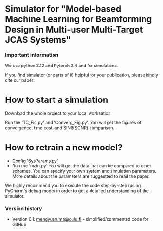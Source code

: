 # Simulator for "Model-based Machine Learning for Beamforming Design in Multi-user Multi-Target JCAS Systems"

### Important information

We use python 3.12 and Pytorch 2.4 and for simulations.

If you find simulator (or parts of it) helpful for your publication, please kindly cite our paper:



# How to start a simulation
Download the whole project to your local worksation.

Run the 'TC_Fig.py' and 'Converg_Fig.py'. You will get the figures of convergence, time cost, and SINR(SCNR) comparison.




# How to retrain a new model?
- Config 'SysParams.py'
- Run the 'main.py'
You will get the data that can be compared to other schemes. You can specify your own system and simulation parameters. More details about the parameters are suggestted to read the paper. 

We highly recommend you to execute the code step-by-step (using PyCharm's debug mode) in order to get a detailed understanding of the simulator.

### Version history
- Version 0.1: mengyuan.ma@oulu.fi - simplified/commented code for GitHub
